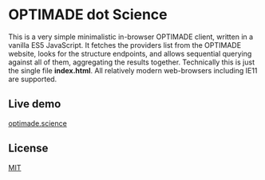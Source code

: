 OPTIMADE dot Science
==========

This is a very simple minimalistic in-browser OPTIMADE client, written in a vanilla ES5 JavaScript.
It fetches the providers list from the OPTIMADE website, looks for the structure endpoints, and allows sequential querying against all of them, aggregating the results together.
Technically this is just the single file **index.html**.
All relatively modern web-browsers including IE11 are supported.


Live demo
------

[optimade.science](https://optimade.science)


License
------

[MIT](https://en.wikipedia.org/wiki/MIT_License)
